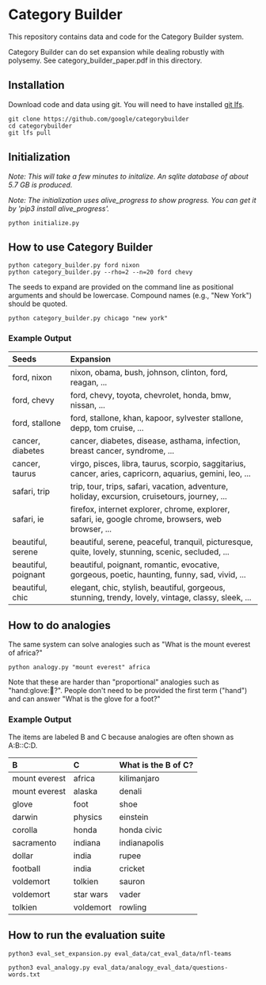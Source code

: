 # Category Builder

This repository contains data and code for the Category Builder system.

Category Builder can do set expansion while dealing robustly with polysemy.
See category_builder_paper.pdf in this directory.

## Installation

Download code and data using git. You will need to have installed [git lfs](https://git-lfs.github.com/).

``` shell
git clone https://github.com/google/categorybuilder
cd categorybuilder
git lfs pull
```

## Initialization

_Note: This will take a few minutes to initalize. An sqlite database of about 5.7 GB is produced._

_Note: The initialization uses alive_progress to show progress. You can get it by 'pip3 install alive_progress'._

``` shell
python initialize.py
```

## How to use Category Builder

``` shell
python category_builder.py ford nixon
python category_builder.py --rho=2 --n=20 ford chevy
```

The seeds to expand are provided on the command line as positional arguments and should be lowercase. Compound names (e.g., "New York") should be quoted.

``` shell
python category_builder.py chicago "new york"
```

### Example Output

| Seeds   | Expansion |
| :------- | :----------|
|ford, nixon | nixon, obama, bush, johnson, clinton, ford, reagan, ... |
|ford, chevy | ford, chevy, toyota, chevrolet, honda, bmw, nissan, ... |
|ford,  stallone| ford, stallone, khan, kapoor, sylvester stallone, depp, tom cruise, ... |
|cancer, diabetes| cancer, diabetes, disease, asthama, infection, breast cancer, syndrome, ...|
|cancer, taurus| virgo, pisces, libra, taurus, scorpio, saggitarius, cancer, aries, capricorn, aquarius, gemini, leo, ...|
|safari, trip|trip, tour, trips, safari, vacation, adventure, holiday, excursion, cruisetours, journey, ...|
|safari, ie|firefox, internet explorer, chrome, explorer, safari, ie, google chrome, browsers, web browser, ...|
|beautiful, serene|beautiful, serene, peaceful, tranquil, picturesque, quite, lovely, stunning, scenic, secluded, ...|
|beautiful, poignant| beautiful, poignant, romantic, evocative, gorgeous, poetic, haunting, funny, sad, vivid, ...|
|beautiful, chic|elegant, chic, stylish, beautiful, gorgeous, stunning, trendy, lovely, vintage, classy, sleek, ...|


## How to do analogies

The same system can solve analogies such as "What is the mount everest of africa?"

``` shell
python analogy.py "mount everest" africa
```
Note that these are harder than "proportional" analogies such as "hand:glove::foot:?". People don't need to be provided the first term ("hand") and can answer "What is the glove for a foot?"

### Example Output

The items are labeled B and C because analogies are often shown as A:B::C:D.

|  B   | C | What is the B of C? |
|:----|:-----|:---------------------------|
|mount everest|africa| kilimanjaro|
|mount everest|alaska| denali|
|glove | foot | shoe |
|darwin | physics | einstein |
|corolla|honda|honda civic|
|sacramento|indiana|indianapolis|
|dollar|india|rupee|
|football|india|cricket|
|voldemort|tolkien|sauron|
|voldemort|star wars|vader|
|tolkien|voldemort|rowling|

## How to run the evaluation suite

``` shell
python3 eval_set_expansion.py eval_data/cat_eval_data/nfl-teams

python3 eval_analogy.py eval_data/analogy_eval_data/questions-words.txt
```



